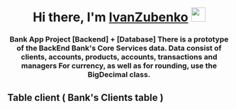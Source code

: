 <h1 align="center">Hi there, I'm <a href="" target="_blank">IvanZubenko</a> 
<img src="https://github.com/blackcater/blackcater/raw/main/images/Hi.gif" height="32"/></h1>
<h3 align="center">Bank App Project [Backend] + [Database]
There is a prototype of the BackEnd Bank's Core Services data.
Data consist of clients, accounts, products, accounts, transactions and managers For currency, as well as for rounding, use the BigDecimal class.
</h3>
<!--  [![Typing SVG](https://readme-typing-svg.herokuapp.com?color=%2336BCF7&lines=*BankApp*+JAVA+BACKEND+DATABASE)](https://git.io/typing-svg)
<h1>Database structure</h1> -->
<h2>Table client ( Bank's Clients table )</h2> 

